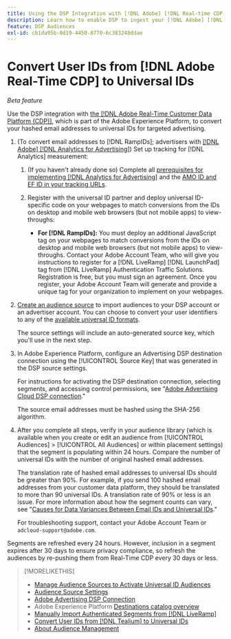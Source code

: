 ```yaml
---
title: Using the DSP Integration with [!DNL Adobe] [!DNL Real-time CDP]
description: Learn how to enable DSP to ingest your [!DNL Adobe] [!DNL Real-time CDP] first-party segments.
feature: DSP Audiences
exl-id: cb1da95b-0d19-4450-8770-6c383248ddae
---
```

# Convert User IDs from [!DNL Adobe Real-Time CDP] to Universal IDs

*Beta feature*

Use the DSP integration with [the [!DNL Adobe Real-Time Customer Data Platform (CDP)]](https://experienceleague.adobe.com/docs/experience-platform/rtcdp/overview.html), which is part of the Adobe Experience Platform, to convert your hashed email addresses to universal IDs for targeted advertising.

1. (To convert email addresses to [!DNL RampIDs]<!-- or [!DNL ID5] IDs -->; advertisers with [[!DNL Adobe] [!DNL Analytics for Advertising]](/help/integrations/analytics/overview.md)) Set up tracking for [!DNL Analytics] measurement:

   1. (If you haven't already done so) Complete all [prerequisites for implementing [!DNL Analytics for Advertising]](/help/integrations/analytics/prerequisites.md) and the [AMO ID and EF ID in your tracking URLs](/help/integrations/analytics/ids.md).
   
   1. Register with the universal ID partner and deploy universal ID-specific code on your webpages to match conversions from the IDs on desktop and mobile web browsers (but not mobile apps) to view-throughs:
   
      * **For [!DNL RampIDs]:** You must deploy an additional JavaScript tag on your webpages to match conversions from the IDs on desktop and mobile web browsers (but not mobile apps) to view-throughs. Contact your Adobe Account Team, who will give you instructions to register for a [!DNL LiveRamp] [!DNL LaunchPad] tag from [!DNL LiveRamp] Authentication Traffic Solutions. Registration is free, but you must sign an agreement. Once you register, your Adobe Account Team will generate and provide a unique tag for your organization to implement on your webpages.

1. [Create an audience source](source-create.md) to import audiences to your DSP account or an advertiser account. You can choose to convert your user identifiers to any of the [available universal ID formats](source-about.md).

   The source settings will include an auto-generated source key, which you'll use in the next step.

1. In Adobe Experience Platform, configure an Advertising DSP destination connection using the [!UICONTROL Source Key] that was generated in the DSP source settings.

   For instructions for activating the DSP destination connection, selecting segments, and accessing control permissions, see "[Adobe Advertising Cloud DSP connection](https://experienceleague.adobe.com/docs/experience-platform/destinations/catalog/advertising/adobe-advertising-cloud-connection.html)."

   The source email addresses must be hashed using the SHA-256 algorithm.

1. After you complete all steps, verify in your audience library (which is available when you create or edit an audience from [!UICONTROL Audiences] > [!UICONTROL All Audiences] or within placement settings) that the segment is populating within 24 hours. Compare the number of universal IDs with the number of original hashed email addresses.

   The translation rate of hashed email addresses to universal IDs should be greater than 90%. For example, if you send 100 hashed email addresses from your customer data platform, they should be translated to more than 90 universal IDs. A translation rate of 90% or less is an issue. For more information about how the segment counts can vary, see "[Causes for Data Variances Between Email IDs and Universal IDs](#universal-ids-data-variances)."
   
   For troubleshooting support, contact your Adobe Account Team or `adcloud-support@adobe.com`.

Segments are refreshed every 24 hours. However, inclusion in a segment expires after 30 days to ensure privacy compliance, so refresh the audiences by re-pushing them from Real-Time CDP every 30 days or less.

>[!MORELIKETHIS]
>
>* [Manage Audience Sources to Activate Universal ID Audiences](source-manage.md)
>* [Audience Source Settings](source-settings.md)
>* [Adobe Advertising DSP Connection](https://experienceleague.adobe.com/docs/experience-platform/destinations/catalog/advertising/adobe-advertising-cloud-connection.html)
>* Adobe Experience Platform [Destinations catalog overview](https://experienceleague.adobe.com/docs/experience-platform/destinations/catalog/overview.html)
>* [Manually Import Authenticated Segments from [!DNL LiveRamp]](/help/dsp/audiences/sources/source-import-liveramp-segments.md)
>* [Convert User IDs from [!DNL Tealium] to Universal IDs](/help/dsp/audiences/sources/source-tealium.md)
>* [About Audience Management](/help/dsp/audiences/audience-about.md)

<!--
>* [Convert User IDs from [!DNL Optimizely] to Universal IDs](/help/dsp/audiences/sources/source-optimizely.md)
-->
